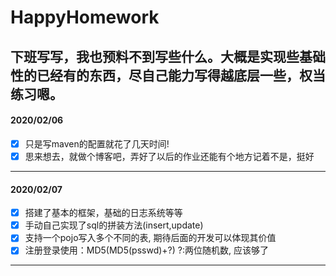 ﻿# HappyHomework
下班写写，我也预料不到写些什么。大概是实现些基础性的已经有的东西，尽自己能力写得越底层一些，权当练习嗯。
----

#### 2020/02/06
- [x] 只是写maven的配置就花了几天时间!
- [x] 思来想去，就做个博客吧，弄好了以后的作业还能有个地方记着不是，挺好
---
#### 2020/02/07
- [x] 搭建了基本的框架，基础的日志系统等等
- [x] 手动自己实现了sql的拼装方法(insert,update)
- [x] 支持一个pojo写入多个不同的表, 期待后面的开发可以体现其价值
- [x] 注册登录使用：MD5(MD5(psswd)+?) ?:两位随机数, 应该够了
---